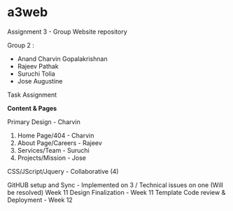 # a3web
Assignment 3 - Group Website repository

Group 2 :
- Anand Charvin Gopalakrishnan
- Rajeev Pathak
- Suruchi Tolia
- Jose Augustine

Task Assignment 

<strong> Content & Pages </strong>

Primary Design  - Charvin
1. Home Page/404 - Charvin
2. About Page/Careers - Rajeev
3. Services/Team - Suruchi
4. Projects/Mission - Jose

CSS/JScript/Jquery - Collaborative (4)

GitHUB setup and Sync - Implemented on 3 / Technical issues on one (Will be resolved) Week 11
Design Finalization   - Week 11
Template Code review & Deployment - Week 12
